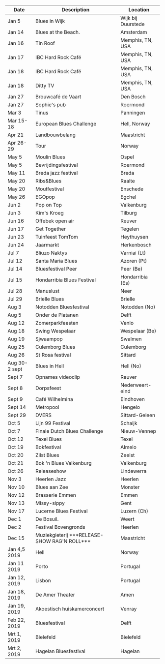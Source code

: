 <!-- Table -->
<div class="table-wrapper">
	<table>
		<thead>
			<tr>
				<th>Date</th>
				<th>Description</th>
				<th>Location</th>
			</tr>
		</thead>
		<tbody>
			<tr>
				<td>Jan 5</td>
				<td>Blues in Wijk</td>
				<td>Wijk bij Duurstede</td>
			</tr>
			<tr>
				<td>Jan 14</td>
				<td>Blues at the Beach.</td>
				<td>Amsterdam</td>
			</tr>
			<tr>
				<td>Jan 16</td>
				<td>Tin Roof</td>
				<td>Memphis, TN, USA</td>
			</tr>
			<tr>
				<td>Jan 17</td>
				<td>IBC Hard Rock Café</td>
				<td>Memphis, TN, USA</td>
			</tr>
			<tr>
				<td>Jan 18</td>
				<td>IBC Hard Rock Café</td>
				<td>Memphis, TN, USA</td>
			</tr>
			<tr>
				<td>Jan 18</td>
				<td>Ditty TV</td>
				<td>Memphis, TN, USA</td>
			</tr>
			<tr>
				<td>Jan 27</td>
				<td>Brouwcafé de Vaart</td>
				<td>Den Bosch</td>
			</tr>
			<tr>
				<td>Jan 27</td>
				<td>Sophie's pub</td>
				<td>Roermond</td>
			</tr>
			<tr>
				<td>Mar 3</td>
				<td>Tinus</td>
				<td>Panningen</td>
			</tr>
			<tr>
				<td>Mar 15-18</td>
				<td>European Blues Challenge</td>
				<td>Hell, Norway</td>
			</tr>
			<tr>
				<td>Apr 21</td>
				<td>Landbouwbelang</td>
				<td>Maastricht</td>
			</tr>
			<tr>
				<td>Apr 26-29</td>
				<td>Tour</td>
				<td>Norway</td>
			</tr>
			<tr>
				<td>May 5</td>
				<td>Moulin Blues</td>
				<td>Ospel</td>
			</tr>
			<tr>
				<td>May 5</td>
				<td>Bevrijdingsfestival</td>
				<td>Roermond</td>
			</tr>
			<tr>
				<td>May 11</td>
				<td>Breda jazz festival</td>
				<td>Breda</td>
			</tr>
			<tr>
				<td>May 20</td>
				<td>Ribs&Blues</td>
				<td>Raalte</td>
			</tr>
			<tr>
				<td>May 20</td>
				<td>Moutfestival</td>
				<td>Enschede</td>
			</tr>
			<tr>
				<td>May 26</td>
				<td>EGOpop</td>
				<td>Egchel</td>
			</tr>
			<tr>
				<td>Jun 2</td>
				<td>Pop on Top</td>
				<td>Valkenburg</td>
			</tr>
			<tr>
				<td>Jun 3</td>
				<td>Kim's Kroeg</td>
				<td>Tilburg</td>
			</tr>
			<tr>
				<td>Jun 16</td>
				<td>Offebek open air</td>
				<td>Reuver</td>
			</tr>
			<tr>
				<td>Jun 17</td>
				<td>Get Together</td>
				<td>Tegelen</td>
			</tr>
			<tr>
				<td>Jun 23</td>
				<td>Tuinfeest TomTom</td>
				<td>Heythuysen</td>
			</tr>
			<tr>
				<td>Jun 24</td>
				<td>Jaarmarkt</td>
				<td>Herkenbosch</td>
			</tr>
			<tr>
				<td>Jul 7</td>
				<td>Bliuzo Naktys</td>
				<td>Varniai (Lt)</td>
			</tr>
			<tr>
				<td>Jul 12</td>
				<td>Santa Maria Blues</td>
				<td>Azoren (Pt)</td>
			</tr>
			<tr>
				<td>Jul 14</td>
				<td>Bluesfestival Peer</td>
				<td>Peer (Be)</td>
			</tr>
			<tr>
				<td>Jul 15</td>
				<td>Hondarribia Blues Festival</td>
				<td>Hondarribia (Es)</td>
			</tr>
			<tr> 
				<td>Jul 28</td>
				<td>Manuslust</td>
				<td>Neer</td>
			</tr>
			<tr>
				<td>Jul 29</td>
				<td>Brielle Blues</td>
				<td>Brielle</td>
			</tr>
			<tr>
				<td>Aug 3</td>
				<td>Notodden Bluesfestival</td>
				<td>Notodden (No)</td>
			</tr>
			<tr>
				<td>Aug 5</td>
				<td>Onder de Platanen</td>
				<td>Delft</td>
			</tr>
			</tr>
				<td>Aug 12</td>
				<td>Zomerparkfeesten</td>
				<td>Venlo</td>
			</tr>
			<tr>
				<td>Aug 18</td>
				<td>Swing Wespelaar</td>
				<td>Wespelaar (Be)</td>
			</tr>
			<tr>
				<td>Aug 19</td>
				<td>Sjwaampop</td>
				<td>Swalmen</td>
			</tr>
			<tr>
				<td>Aug 25</td>
				<td>Culemborg Blues</td>
				<td>Culemborg</td>
			</tr>
			<tr>
				<td>Aug 26</td>
				<td>St Rosa festival</td>
				<td>Sittard</td>
			</tr>
			<tr>
				<td>Aug 30-2 sept</td>
				<td>Blues in Hell</td>
				<td>Hell (No)</td>
			</tr>
			<tr>
				<td>Sept 7</td>
				<td>Opnames videoclip</td>
				<td>Reuver</td>
			</tr>
			<tr>
				<td>Sept 8</td>
				<td>Dorpsfeest</td>
				<td>Nederweert-eind</td>
			</tr>
			<tr>
				<td>Sept 9</td>
				<td>Café Wilhelmina</td>
				<td>Eindhoven</td>
			</tr>
			<tr>
				<td>Sept 14</td>
				<td>Metropool</td>
				<td>Hengelo</td>
			</tr>
			<tr>
				<td>Sept 29</td>
				<td>DVERS</td>
				<td>Sittard-Geleen</td>
			</tr>
			<tr>
				<td>Oct 5</td>
				<td>Lijn 99 Festival</td>
				<td>Schaijk</td>
			</tr>
			<tr>
				<td>Oct 7</td>
				<td>Finale Dutch Blues Challenge</td>
				<td>Nieuw-Vennep</td>
			</tr>
			<tr>
				<td>Oct 12</td>
				<td>Texel Blues</td>
				<td>Texel</td>
			</tr>
			<tr>
				<td>Oct 19</td>
				<td>Bokfestival</td>
				<td>Almelo</td>
			</tr>
			<tr>
				<td>Oct 20</td>
				<td>Zilst Blues</td>
				<td>Zeelst</td>
			</tr>
			<tr>
				<td>Oct 21</td>
				<td>Bok 'n Blues Valkenburg</td>
				<td>Valkenburg</td>
			</tr>
			<tr>
				<td>Oct 26</td>
				<td>Releaseshow</td>
				<td>Lindewerra</td>
			</tr>
			<tr>
				<td>Nov 3</td>
				<td>Heerlen Jazz</td>
				<td>Heerlen</td>
			</tr>
			<tr id="view">
				<td>Nov 10</td>
				<td>Blues aan Zee</td>
				<td>Monster</td>
			</tr>
			<tr>
				<td>Nov 12</td>
				<td>Brasserie Emmen</td>
				<td>Emmen</td>
			</tr>
			<tr>
				<td>Nov 13</td>
				<td>Missy-sippy</td>
				<td>Gent</td>
			</tr>
			<tr>
				<td>Nov 17</td>
				<td>Lucerne Blues Festival</td>
				<td>Luzern (Ch)</td>
			</tr>
			<tr>
				<td>Dec 1</td>
				<td>De Bosuil.</td>  
				<td>Weert</td>
			</tr>
			<tr>
				<td>Dec 2</td>
				<td>Festival Bovengronds</td>
				<td>Heerlen</td>
			</tr>
			<tr>
				<td>Dec 15</td>
				<td>Muziekgieterij  ***RELEASE-SHOW RAG'N ROLL*** </td>
				<td>Maastricht</td>
			</tr>
			<tr>
				<td>Jan 4,5 2019</td>
				<td>Hell</td>
				<td>Norway</td>
			</tr>
			<tr>
				<td>Jan 11 2019</td>
				<td>Porto</td>
				<td>Portugal</td>
			</tr>
			<tr>
				<td>Jan 12, 2019</td>
				<td>Lisbon</td>
				<td>Portugal</td>
			</tr>
			<tr>
				<td>Jan 18, 2019</td>
				<td>De Amer Theater</td>
				<td>Amen</td>
			</tr>
			<tr>
				<td>Jan 19, 2019</td>
				<td>Akoestisch huiskamerconcert</td>
				<td>Venray</td>
			</tr>
			<tr>
				<td>Feb 22, 2019</td>
				<td>Bluesfestival</td>
				<td>Delft</td>
			</tr>
			<tr>
				<td>Mrt 1, 2019</td>
				<td>Bielefeld</td>
				<td>Bielefeld</td>
			</tr>
			<tr>
				<td>Mrt 2, 2019</td>
				<td>Hagelan Bluesfestival</td>
				<td>Hagelan</td>
			</tr>
		</tbody>
	</table>
</div>
